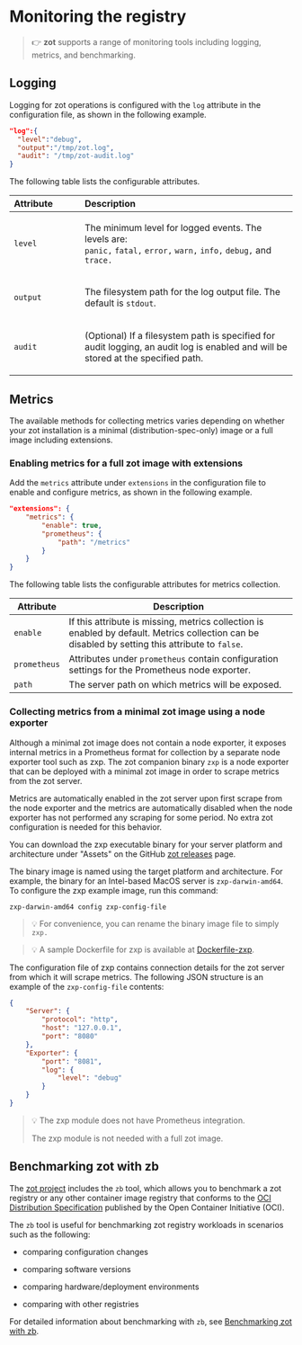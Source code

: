 # Monitoring the registry

> :point_right: **zot** supports a range of monitoring tools including logging, metrics, and benchmarking.

## Logging

Logging for zot operations is configured with the `log` attribute in the configuration file, as shown in the following example.

``` json
"log":{
  "level":"debug",
  "output":"/tmp/zot.log",
  "audit": "/tmp/zot-audit.log"
}
```

The following table lists the configurable attributes.

<table>
<colgroup>
<col style="width: 25%" />
<col style="width: 75%" />
</colgroup>
<thead>
<tr class="header">
<th style="text-align: left;">Attribute</th>
<th style="text-align: left;">Description</th>
</tr>
</thead>
<tbody>
<tr class="odd">
<td style="text-align: left;"><p><code>level</code></p></td>
<td style="text-align: left;"><p>The minimum level for logged events.
The levels are:<br />
<code>panic,</code> <code>fatal,</code> <code>error,</code>
<code>warn,</code> <code>info,</code> <code>debug,</code> and
<code>trace.</code></p></td>
</tr>
<tr class="even">
<td style="text-align: left;"><p><code>output</code></p></td>
<td style="text-align: left;"><p>The filesystem path for the log output file. The default is <code>stdout</code>.</p></td>
</tr>
<tr class="odd">
<td style="text-align: left;"><p><code>audit</code></p></td>
<td style="text-align: left;"><p>(Optional) If a filesystem path is specified for audit logging, an audit log is enabled and will be stored at the specified path.</p></td>
</tr>
</tbody>
</table>

## Metrics

The available methods for collecting metrics varies depending on whether your zot installation is a minimal (distribution-spec-only) image or a full image including extensions.

### Enabling metrics for a full zot image with extensions

Add the `metrics` attribute under `extensions` in the configuration file to enable and configure metrics, as shown in the following example.

``` json
"extensions": {
    "metrics": {
        "enable": true,
        "prometheus": {
            "path": "/metrics"
        }
    }
}
```

The following table lists the configurable attributes for metrics collection.

| Attribute    | Description                                                                                                                                      |
|--------------|--------------------------------------------------------------------------------------------------------------------------------------------------|
| `enable`     | If this attribute is missing, metrics collection is enabled by default. Metrics collection can be disabled by setting this attribute to `false`. |
| `prometheus` | Attributes under `prometheus` contain configuration settings for the Prometheus node exporter.                                                   |
| `path`       | The server path on which metrics will be exposed.                                                                                                |

### Collecting metrics from a minimal zot image using a node exporter

Although a minimal zot image does not contain a node exporter, it exposes internal metrics in a Prometheus format for collection by a separate node exporter tool such as zxp. The zot companion binary `zxp` is a node exporter that can be deployed with a minimal zot image in order to scrape metrics from the zot server.

Metrics are automatically enabled in the zot server upon first scrape from the node exporter and the metrics are automatically disabled when the node exporter has not performed any scraping for some period. No extra zot configuration is needed for this behavior.

You can download the zxp executable binary for your server platform and architecture under "Assets" on the GitHub [zot releases](https://github.com/project-zot/zot/releases) page.

The binary image is named using the target platform and architecture. For example, the binary for an Intel-based MacOS server is `zxp-darwin-amd64`. To configure the zxp example image, run this command:

`zxp-darwin-amd64 config zxp-config-file`

> :bulb:
> For convenience, you can rename the binary image file to simply `zxp.`


> :bulb:
> A sample Dockerfile for zxp is available at [Dockerfile-zxp](https://github.com/project-zot/zot/blob/main/Dockerfile-zxp).


The configuration file of zxp contains connection details for the zot server from which it will scrape metrics. The following JSON structure is an example of the `zxp-config-file` contents:

``` json
{
    "Server": {
        "protocol": "http",
        "host": "127.0.0.1",
        "port": "8080"
    },
    "Exporter": {
        "port": "8081",
        "log": {
            "level": "debug"
        }
    }
}
```

> :bulb:
> The zxp module does not have Prometheus integration.
>
> The zxp module is not needed with a full zot image.



## Benchmarking zot with zb

The [zot project](https://github.com/project-zot/zot) includes the `zb` tool, which allows you to benchmark a zot registry or any other container image registry that conforms to the [OCI Distribution Specification](https://github.com/opencontainers/distribution-spec) published by the Open Container Initiative (OCI).

The `zb` tool is useful for benchmarking zot registry workloads in
scenarios such as the following:

-   comparing configuration changes

-   comparing software versions

-   comparing hardware/deployment environments

-   comparing with other registries

For detailed information about benchmarking with `zb`, see [Benchmarking zot with zb](../articles/benchmarking-with-zb.md).